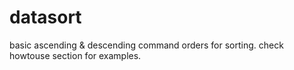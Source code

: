 # datasort
basic ascending & descending command orders for sorting. check howtouse section for examples.
